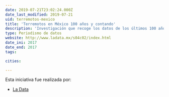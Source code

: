 ```yaml
---
date: 2019-07-21T23:02:24.000Z
date_last_modified: 2019-07-21
uid: terremotos-mexico
title: 'Terremotos en México 100 años y contando'
description: 'Investigación que recoge los datos de los últimos 100 años que ha sufrido México en materia de terremotos y su actividad sísmica.'
type: Periodismo de datos
website: http://www.ladata.mx/s04c02/index.html
date_ini: 2017
date_end: 2017
tags:

cities: 

---
```


Esta iniciativa fue realizada por:

- [La Data](/organizaciones/la-data-mx)
